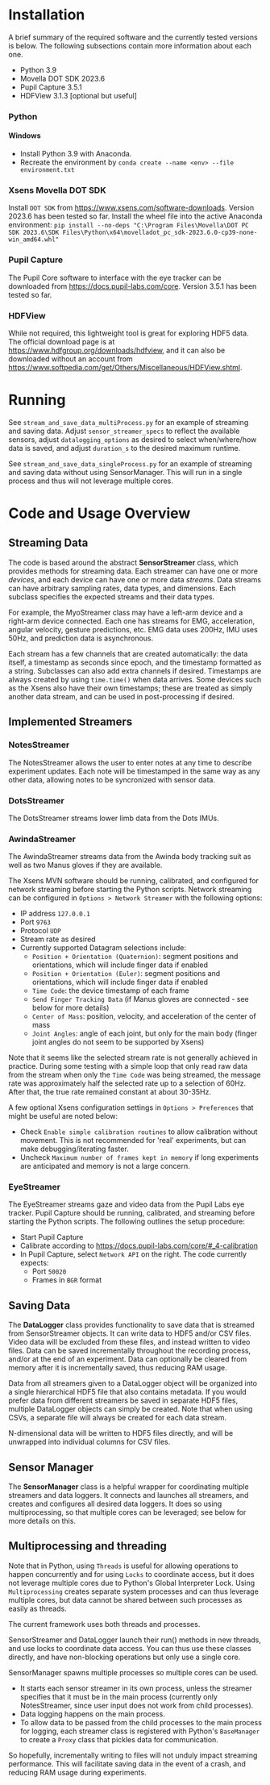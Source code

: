 # Installation
A brief summary of the required software and the currently tested versions is below.  The following subsections contain more information about each one.

- Python 3.9
- Movella DOT SDK 2023.6
- Pupil Capture 3.5.1
- HDFView 3.1.3 [optional but useful]

### Python
#### Windows
- Install Python 3.9 with Anaconda.
- Recreate the environment by `conda create --name <env> --file environment.txt`

### Xsens Movella DOT SDK

Install `DOT SDK` from https://www.xsens.com/software-downloads.  Version 2023.6 has been tested so far.
Install the wheel file into the active Anaconda environment:
`pip install --no-deps "C:\Program Files\Movella\DOT PC SDK 2023.6\SDK Files\Python\x64\movelladot_pc_sdk-2023.6.0-cp39-none-win_amd64.whl"`

### Pupil Capture

The Pupil Core software to interface with the eye tracker can be downloaded from https://docs.pupil-labs.com/core.  Version 3.5.1 has been tested so far.

### HDFView

While not required, this lightweight tool is great for exploring HDF5 data.  The official download page is at https://www.hdfgroup.org/downloads/hdfview, and it can also be downloaded without an account from https://www.softpedia.com/get/Others/Miscellaneous/HDFView.shtml.

# Running

See `stream_and_save_data_multiProcess.py` for an example of streaming and saving data.  Adjust `sensor_streamer_specs` to reflect the available sensors, adjust `datalogging_options` as desired to select when/where/how data is saved, and adjust `duration_s` to the desired maximum runtime.

See `stream_and_save_data_singleProcess.py` for an example of streaming and saving data without using SensorManager.  This will run in a single process and thus will not leverage multiple cores.

# Code and Usage Overview

## Streaming Data
The code is based around the abstract **SensorStreamer** class, which provides methods for streaming data.  Each streamer can have one or more *devices*, and each device can have one or more data *streams*.  Data streams can have arbitrary sampling rates, data types, and dimensions.  Each subclass specifies the expected streams and their data types.

For example, the MyoStreamer class may have a left-arm device and a right-arm device connected.  Each one has streams for EMG, acceleration, angular velocity, gesture predictions, etc.  EMG data uses 200Hz, IMU uses 50Hz, and prediction data is asynchronous.

Each stream has a few channels that are created automatically: the data itself, a timestamp as seconds since epoch, and the timestamp formatted as a string.  Subclasses can also add extra channels if desired.  Timestamps are always created by using `time.time()` when data arrives.  Some devices such as the Xsens also have their own timestamps; these are treated as simply another data stream, and can be used in post-processing if desired.

## Implemented Streamers

### NotesStreamer
The NotesStreamer allows the user to enter notes at any time to describe experiment updates.  Each note will be timestamped in the same way as any other data, allowing notes to be syncronized with sensor data.

### DotsStreamer
The DotsStreamer streams lower limb data from the Dots IMUs.

### AwindaStreamer
The AwindaStreamer streams data from the Awinda body tracking suit as well as two Manus gloves if they are available.

The Xsens MVN software should be running, calibrated, and configured for network streaming before starting the Python scripts.  Network streaming can be configured in `Options > Network Streamer` with the following options:
- IP address `127.0.0.1`
- Port `9763`
- Protocol `UDP`
- Stream rate as desired
- Currently supported Datagram selections include:
  - `Position + Orientation (Quaternion)`: segment positions and orientations, which will include finger data if enabled
  - `Position + Orientation (Euler)`: segment positions and orientations, which will include finger data if enabled
  - `Time Code`: the device timestamp of each frame
  - `Send Finger Tracking Data` (if Manus gloves are connected - see below for more details)
  - `Center of Mass`: position, velocity, and acceleration of the center of mass
  - `Joint Angles`: angle of each joint, but only for the main body (finger joint angles do not seem to be supported by Xsens)

Note that it seems like the selected stream rate is not generally achieved in practice.  During some testing with a simple loop that only read raw data from the stream when only the `Time Code` was being streamed, the message rate was approximately half the selected rate up to a selection of 60Hz.  After that, the true rate remained constant at about 30-35Hz.

A few optional Xsens configuration settings in `Options > Preferences` that might be useful are noted below:
- Check `Enable simple calibration routines` to allow calibration without movement.  This is not recommended for 'real' experiments, but can make debugging/iterating faster.
- Uncheck `Maximum number of frames kept in memory` if long experiments are anticipated and memory is not a large concern.

### EyeStreamer
The EyeStreamer streams gaze and video data from the Pupil Labs eye tracker.  Pupil Capture should be running, calibrated, and streaming before starting the Python scripts.  The following outlines the setup procedure:
- Start Pupil Capture
- Calibrate according to https://docs.pupil-labs.com/core/#_4-calibration
- In Pupil Capture, select `Network API` on the right.  The code currently expects:
  - Port `50020`
  - Frames in `BGR` format

## Saving Data
The **DataLogger** class provides functionality to save data that is streamed from SensorStreamer objects.  It can write data to HDF5 and/or CSV files.  Video data will be excluded from these files, and instead written to video files.  Data can be saved incrementally throughout the recording process, and/or at the end of an experiment.  Data can optionally be cleared from memory after it is incrementally saved, thus reducing RAM usage.

Data from all streamers given to a DataLogger object will be organized into a single hierarchical HDF5 file that also contains metadata.  If you would prefer data from different streamers be saved in separate HDF5 files, multiple DataLogger objects can simply be created.  Note that when using CSVs, a separate file will always be created for each data stream.

N-dimensional data will be written to HDF5 files directly, and will be unwrapped into individual columns for CSV files.

## Sensor Manager
The **SensorManager** class is a helpful wrapper for coordinating multiple streamers and data loggers.  It connects and launches all streamers, and creates and configures all desired data loggers.  It does so using multiprocessing, so that multiple cores can be leveraged; see below for more details on this.

## Multiprocessing and threading

Note that in Python, using `Threads` is useful for allowing operations to happen concurrently and for using `Locks` to coordinate access, but it does not leverage multiple cores due to Python's Global Interpreter Lock.  Using `Multiprocessing` creates separate system processes and can thus leverage multiple cores, but data cannot be shared between such processes as easily as threads.

The current framework uses both threads and processes.

SensorStreamer and DataLogger launch their run() methods in new threads, and use locks to coordinate data access.  You can thus use these classes directly, and have non-blocking operations but only use a single core.

SensorManager spawns multiple processes so multiple cores can be used.
- It starts each sensor streamer in its own process, unless the streamer specifies that it must be in the main process (currently only NotesStreamer, since user input does not work from child processes).
- Data logging happens on the main process.
- To allow data to be passed from the child processes to the main process for logging, each streamer class is registered with Python's `BaseManager` to create a `Proxy` class that pickles data for communication.

So hopefully, incrementally writing to files will not unduly impact streaming performance.  This will facilitate saving data in the event of a crash, and reducing RAM usage during experiments.

